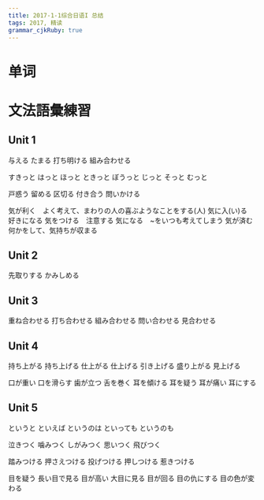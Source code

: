 ```yaml
---
title: 2017-1-1综合日语I 总结
tags: 2017, 精读
grammar_cjkRuby: true
---
```


# 单词

# 文法語彙練習

## Unit 1

与える
たまる
打ち明ける
組み合わせる

すきっと
はっと
ほっと
ときっと
ぼうっと
じっと
そっと
むっと

戸惑う
留める
区切る
付き合う
問いかける

気が利く　よく考えて、まわりの人の喜ぶようなことをする(人)
気に入(い)る　好きになる
気をつける　注意する
気になる　~をいつも考えてしまう
気が済む　何かをして、気持ちが収まる

## Unit 2

先取りする
かみしめる

## Unit 3

重ね合わせる
打ち合わせる
組み合わせる
問い合わせる
見合わせる

## Unit 4

持ち上がる
持ち上げる
仕上がる
仕上げる
引き上げる
盛り上がる
見上げる

口が重い
口を滑らす
歯が立つ
舌を巻く
耳を傾ける
耳を疑う
耳が痛い
耳にする

## Unit 5

というと
といえば
というのは
といっても
というのも

泣きつく
噛みつく
しがみつく
思いつく
飛びつく

踏みつける
押さえつける
投げつける
押しつける
惹きつける

目を疑う
長い目で見る
目が高い
大目に見る
目が回る
目の仇にする
目の色が変わる


